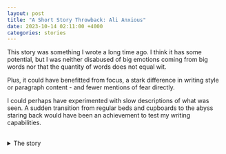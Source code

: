 ```yaml
---
layout: post
title: "A Short Story Throwback: Ali Anxious"
date: 2023-10-14 02:11:00 +4000
categories: stories
---
```


This story was something I wrote a long time ago. I think it has some potential, but I was neither disabused of big emotions coming from big words nor that the quantity of words does not equal wit.

Plus, it could have benefitted from focus, a stark difference in writing style or paragraph content - and fewer mentions of fear directly.

I could perhaps have experimented with slow descriptions of what was seen. A sudden transition from regular beds and cupboards to the abyss staring back would have been an achievement to test my writing capabilities.
<br>
<br>
<details>
<summary> The story
</summary>
<br>
    <p>
    The stars were all Ali could focus on during the blackout. How they were so set against the almost pitch black surface, they looked like holes or openings from a brighter world. He imagined them twinkling and beaming as the nursery rhyme goes because he knew what his mind would end up doing as soon as he gave it a chance.
    </p>
<p>
    He was left alone in a dark and silent room. The only source of light being the faint, but bright beacons that he focused on, as even the moon left him or so he thought. He was grabbing first his forearm, then his shoulder, and finally climbed up and gathered a handful of his right cheek and left ear. He wanted to remind himself that he was both with himself, by touching his body; and safe with others such as the stars, by gazing at the cosmos. All the while breathing as if had just ran a hundred and one metres.
    </p>
<p>
    The pitiful state he was in lasted maybe 5 minutes or 5 seconds. Time had become not even a secondary issue for our hero for lack of a better word. Or perhaps he's guilty of the charge? Fighting and keeping at bay, one's inner demons is as close to such a battle as most of us would ever have, even if most of us would not have this a hard time of it. And what of it, demons were never real in the first place, they are all constructs of our imagination and memory based on stories rather than accounting.
    </p>
<p>
    These were the inner monologues of Ali between breaths of 'It will pass' and 'I will get through this,' after he lost interest in the specks of glorified dust. He then ventured into a favoured pastime of his, which was slightly playful self-deprecation. Eventually, after thinking about a time in which he would think back on this time, he realised how silly all of this was and stopped it all to laugh. A laugh that turned forced and desperate as he returned to touching himself and avoiding gazing long into the open door that led to the hallway.
    </p>
<p>
    Then, the sounds started, though slowly at first, but there was no way of overturning pandora's paranoia.
    </p>
<p>
    Both of his brothers were cheerfully yelling with their footsteps echoing. Then his parents were, in the same mood, attempting a ceasefire. Then he heard his name from everyplace that happened to be behind him, or otherwise out of view. Then there was a grateful lull where his thoughts were as non-existent as the danger to his life.
    </p>
<p>
    Then the fear kicked in: fear of a monster that *could* come up. Fear of sudden screams from unblinking faces that led to chase sequences *could* happen. The poor and obvious irreality of it all failed to act as reinforcements into Ali's mind who was rational no longer. He had accepted the fact of his mortality, but that was not what feared him. What did was the *potential* for frights, the *potential* for an illicit encounter. If the fear juices had not drowned half his brain, boredom would have saved him from this state.
    </p>
<p>
    All he needed to do was to do, though not despite but to spite his emotions. Something, anything could be the action, but all he needed to do was take it and train his brain to understand the actual danger to him and his person. He was gearing up for it, clutching his fists and eyelids, and controlling his breathing. He raised himself, but before he could put a foot in for walking, he heard the fan rev up, then saw the room light up.
    </p>
<p>
    Though forgetting he would have to do this all over again soon enough, he felt such relief, and then went back clicking keys on his computer as if none of it ever happened.
    </p>
</details>






